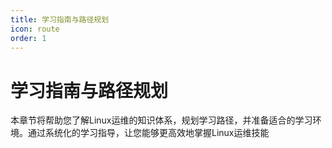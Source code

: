 ```yaml
---
title: 学习指南与路径规划
icon: route
order: 1
---
```


# 学习指南与路径规划

本章节将帮助您了解Linux运维的知识体系，规划学习路径，并准备适合的学习环境。通过系统化的学习指导，让您能够更高效地掌握Linux运维技能